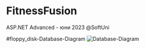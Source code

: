 # FitnessFusion
ASP.NET Advanced - юни 2023 @SoftUni

#floppy_disk-Database-Diagram
![Database-Diagram](https://github.com/V-Mitev/FitnessFusion/assets/127354641/4bd9502f-e284-4ecf-a57f-86eee1cb365f)
